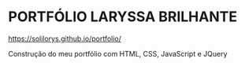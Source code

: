 # PORTFÓLIO LARYSSA BRILHANTE

https://solilorys.github.io/portfolio/

Construção do meu portfólio com HTML, CSS, JavaScript e JQuery

